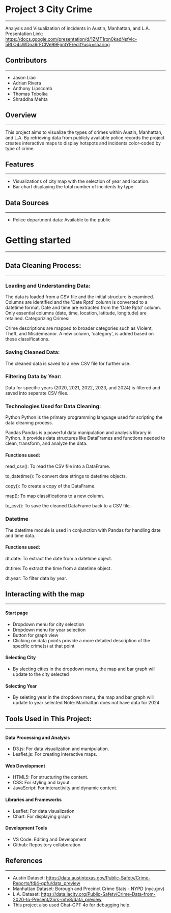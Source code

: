 # Project 3 City Crime
-----
Analysis and Visualization of incidents in Austin, Manhattan, and L.A.
Presentation Link: https://docs.google.com/presentation/d/1ZMT1rxn0kadNsfvlc-5RLO4cWDna9rFClVe99EjmtYE/edit?usp=sharing

## Contributors
-----
- Jason Liao
- Adrian Rivera
- Anthony Lipscomb
- Thomas Tobolka
- Shraddha Mehta

## Overview
----
This project aims to visualize the types of crimes within Austin, Manhattan, and L.A. By retrieving data from publicly available police records the project creates interactive maps to display hotspots and incidents color-coded by type of crime. 

## Features
----
- Visualizations of city map with the selection of year and location.
- Bar chart displaying the total number of incidents by type.

## Data Sources
----
- Police department data: Available to the public

# Getting started
----

## Data Cleaning Process:
-----
### Loading and Understanding Data:

The data is loaded from a CSV file and the initial structure is examined. Columns are identified and the 'Date Rptd' column is converted to a datetime format. Date and time are extracted from the 'Date Rptd' column. Only essential columns (date, time, location, latitude, longitude) are retained. Categorizing Crimes:

Crime descriptions are mapped to broader categories such as Violent, Theft, and Misdemeanor. A new column, 'category', is added based on these classifications.

### Saving Cleaned Data:

The cleaned data is saved to a new CSV file for further use.

### Filtering Data by Year:

Data for specific years (2020, 2021, 2022, 2023, and 2024) is filtered and saved into separate CSV files.

### Technologies Used for Data Cleaning:

Python
Python is the primary programming language used for scripting the data cleaning process.

Pandas
Pandas is a powerful data manipulation and analysis library in Python. It provides data structures like DataFrames and functions needed to clean, transform, and analyze the data.

#### Functions used:

read_csv(): To read the CSV file into a DataFrame.

to_datetime(): To convert date strings to datetime objects.

copy(): To create a copy of the DataFrame.

map(): To map classifications to a new column.

to_csv(): To save the cleaned DataFrame back to a CSV file.

### Datetime
The datetime module is used in conjunction with Pandas for handling date and time data.

#### Functions used:

dt.date: To extract the date from a datetime object.

dt.time: To extract the time from a datetime object.

dt.year: To filter data by year.

## Interacting with the map
---- 
#### Start page
- Dropdown menu for city selection
- Dropdown menu for year selection
- Button for graph view
- Clicking on data points provide a more detailed description of the specific crime(s) at that point
#### Selecting City
- By slecting cities in the dropdown menu, the map and bar graph will update to the city selected

#### Selecting Year
- By seleting year in the dropdown menu, the map and bar graph will update to year selected
Note: Manhattan does not have data for 2024

## Tools Used in This Project:
---- 
#### Data Processing and Analysis
- D3.js: For data visualization and manipulation.
- Leaflet.js: For creating interactive maps.

#### Web Development
- HTML5: For structuring the content.
- CSS: For styling and layout.
- JavaScript: For interactivity and dynamic content.
#### Libraries and Frameworks
- Leaflet: For data visualization
- Chart: For displaying graph

#### Development Tools
- VS Code: Editing and Development
- Github: Repository collaboration

## References
----
- Austin Dataset: https://data.austintexas.gov/Public-Safety/Crime-Reports/fdj4-gpfu/data_preview 
- Manhattan Dataset: Borough and Precinct Crime Stats - NYPD (nyc.gov)
- L.A. Dataset: https://data.lacity.org/Public-Safety/Crime-Data-from-2020-to-Present/2nrs-mtv8/data_preview 
- This project also used Chat-GPT 4o for debugging help. 


